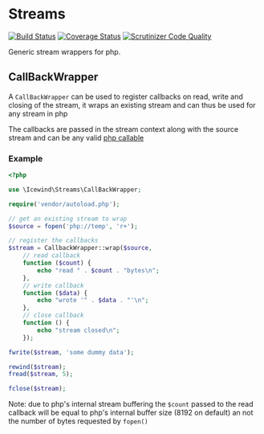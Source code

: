 # Streams #

[![Build Status](https://travis-ci.org/icewind1991/Streams.svg?branch=master)](https://travis-ci.org/icewind1991/Streams)
[![Coverage Status](https://img.shields.io/coveralls/icewind1991/Streams.svg)](https://coveralls.io/r/icewind1991/Streams?branch=master)
[![Scrutinizer Code Quality](https://scrutinizer-ci.com/g/icewind1991/Streams/badges/quality-score.png?b=master)](https://scrutinizer-ci.com/g/icewind1991/Streams/?branch=master)

Generic stream wrappers for php.

## CallBackWrapper ##

A `CallBackWrapper` can be used to register callbacks on read, write and closing of the stream,
it wraps an existing stream and can thus be used for any stream in php

The callbacks are passed in the stream context along with the source stream
and can be any valid [php callable](http://php.net/manual/en/language.types.callable.php)

### Example ###
```php
<?php

use \Icewind\Streams\CallBackWrapper;

require('vendor/autoload.php');

// get an existing stream to wrap
$source = fopen('php://temp', 'r+');

// register the callbacks
$stream = CallbackWrapper::wrap($source,
	// read callback
	function ($count) {
		echo "read " . $count . "bytes\n";
	},
	// write callback
	function ($data) {
		echo "wrote '" . $data . "'\n";
	},
	// close callback
	function () {
		echo "stream closed\n";
	});

fwrite($stream, 'some dummy data');

rewind($stream);
fread($stream, 5);

fclose($stream);
```

Note: due to php's internal stream buffering the `$count` passed to the read callback
will be equal to php's internal buffer size (8192 on default) an not the number of bytes
requested by `fopen()`
